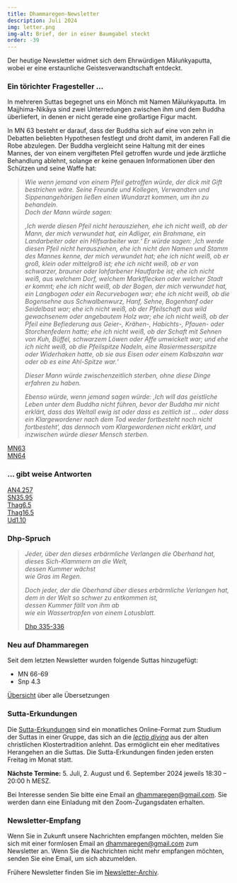 ```yaml
---
title: Dhammaregen-Newsletter
description: Juli 2024
img: letter.png
img-alt: Brief, der in einer Baumgabel steckt
order: -39
---
```


Der heutige Newsletter widmet sich dem Ehrwürdigen Māluṅkyaputta, wobei er eine erstaunliche Geistesverwandtschaft entdeckt.

### Ein törichter Fragesteller …

In mehreren Suttas begegnet uns ein Mönch mit Namen Māluṅkyaputta. Im Majjhima-Nikāya sind zwei Unterredungen zwischen ihm und dem Buddha überliefert, in denen er nicht gerade eine großartige Figur macht.

In MN 63 besteht er darauf, dass der Buddha sich auf eine von zehn in Debatten beliebten Hypothesen festlegt und droht damit, im anderen Fall die Robe abzulegen. Der Buddha vergleicht seine Haltung mit der eines Mannes, der von einem vergifteten Pfeil getroffen wurde und jede ärztliche Behandlung ablehnt, solange er keine genauen Informationen über den Schützen und seine Waffe hat:

>*Wie wenn jemand von einem Pfeil getroffen würde, der dick mit Gift bestrichen wäre. Seine Freunde und Kollegen, Verwandten und Sippenangehörigen ließen einen Wundarzt kommen, um ihn zu behandeln.  
Doch der Mann würde sagen:*  
>
>*‚Ich werde diesen Pfeil nicht herausziehen, ehe ich nicht weiß, ob der Mann, der mich verwundet hat, ein Adliger, ein Brahmane, ein Landarbeiter oder ein Hilfsarbeiter war.‘ Er würde sagen: ‚Ich werde diesen Pfeil nicht herausziehen, ehe ich nicht den Namen und Stamm des Mannes kenne, der mich verwundet hat; ehe ich nicht weiß, ob er groß, klein oder mittelgroß ist; ehe ich nicht weiß, ob er von schwarzer, brauner oder lohfarbener Hautfarbe ist; ehe ich nicht weiß, aus welchem Dorf, welchem Marktflecken oder welcher Stadt er kommt; ehe ich nicht weiß, ob der Bogen, der mich verwundet hat, ein Langbogen oder ein Recurvebogen war; ehe ich nicht weiß, ob die Bogensehne aus Schwalbenwurz, Hanf, Sehne, Bogenhanf oder Seidelbast war; ehe ich nicht weiß, ob der Pfeilschaft aus wild gewachsenem oder angebautem Holz war; ehe ich nicht weiß, ob der Pfeil eine Befiederung aus Geier-, Krähen-, Habichts-, Pfauen- oder Storchenfedern hatte; ehe ich nicht weiß, ob der Schaft mit Sehnen von Kuh, Büffel, schwarzem Löwen oder Affe umwickelt war; und ehe ich nicht weiß, ob die Pfeilspitze Nadeln, eine Rasiermesserspitze oder Widerhaken hatte, ob sie aus Eisen oder einem Kalbszahn war oder ob es eine Ahl-Spitze war.‘*  
>
>*Dieser Mann würde zwischenzeitlich sterben, ohne diese Dinge erfahren zu haben.*  
>
>*Ebenso würde, wenn jemand sagen würde: ‚Ich will das geistliche Leben unter dem Buddha nicht führen, bevor der Buddha mir nicht erklärt, dass das Weltall ewig ist oder dass es zeitlich ist … oder dass ein Klargewordener nach dem Tod weder fortbesteht noch nicht fortbesteht‘, das dennoch vom Klargewordenen nicht erklärt, und inzwischen würde dieser Mensch sterben.*

[MN63](#/sutta/mn63/de/sabbamitta)  
[MN64](#/sutta/mn64/de/sabbamitta)

### … gibt weise Antworten
  
[AN4.257](#/sutta/an4.257/de/sabbamitta)  
[SN35.95](#/sutta/sn35.95/de/sabbamitta)  
[Thag6.5](#/sutta/thag6.5/de/sabbamitta)  
[Thag16.5](#/sutta/thag16.5/de/sabbamitta)  
[Ud1.10](#/sutta/ud1.10/de/sabbamitta)  

### Dhp-Spruch

>*Jeder, über den dieses erbärmliche Verlangen die Oberhand hat,*  
>*dieses Sich-Klammern an die Welt,*  
>*dessen Kummer wächst*  
>*wie Gras im Regen.*  
>
>*Doch jeder, der die Oberhand über dieses erbärmliche Verlangen hat,*  
>*dem in der Welt so schwer zu entkommen ist,*  
>*dessen Kummer fällt von ihm ab*  
>*wie ein Wassertropfen von einem Lotusblatt.*
>
>[Dhp 335-336](#/sutta/dhp335:1/de/sabbamitta) 

### Neu auf Dhammaregen

Seit dem letzten Newsletter wurden folgende Suttas hinzugefügt:

- MN 66-69
- Snp 4.3

[Übersicht](#/wiki/uebersetzung/uebersicht) über alle Übersetzungen

### Sutta-Erkundungen 

Die [Sutta-Erkundungen](#/wiki/erkundung) sind ein monatliches Online-Format zum Studium der Suttas in einer Gruppe, das sich an die [*lectio divina*](https://de.wikipedia.org/wiki/Lectio_divina) aus der alten christlichen Klostertradition anlehnt. Das ermöglicht ein eher meditatives Herangehen an die Suttas. Die Sutta-Erkundungen finden jeden ersten Freitag im Monat statt. 

**Nächste Termine:** 5. Juli, 2. August und 6. September 2024 jeweils 18:30 – 20:00 h MESZ.

Bei Interesse senden Sie bitte eine Email an [dhammaregen@gmail.com](mailto:dhammaregen@gmail.com). Sie werden dann eine Einladung mit den Zoom-Zugangsdaten erhalten.

### Newsletter-Empfang

Wenn Sie in Zukunft unsere Nachrichten empfangen möchten, melden Sie sich mit einer formlosen Email an [dhammaregen@gmail.com](mailto:dhammaregen@gmail.com) zum Newsletter an. Wenn Sie die Nachrichten nicht mehr empfangen möchten, senden Sie eine Email, um sich abzumelden. 

Frühere Newsletter finden Sie im [Newsletter-Archiv](#/wiki/news/inhalt).